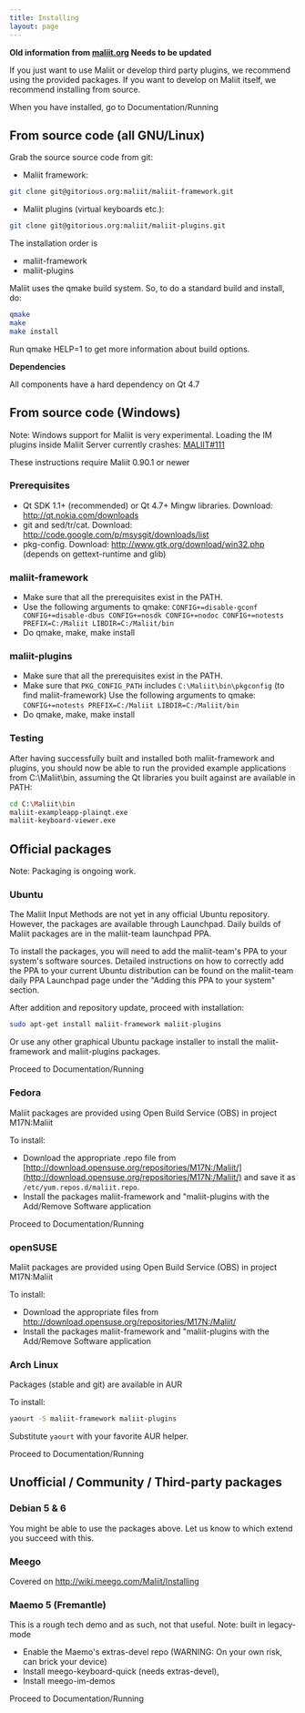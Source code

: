 ```yaml
---
title: Installing
layout: page
---
```


__Old information from [maliit.org](https://web.archive.org/web/20111031073411/http://wiki.maliit.org/Documentation/Installing) Needs to be updated__

If you just want to use Maliit or develop third party plugins, we recommend using the provided packages. If you want to develop on Maliit itself, we recommend installing from source.

When you have installed, go to Documentation/Running

## From source code (all GNU/Linux)

Grab the source source code from git:

* Maliit framework:
```bash
git clone git@gitorious.org:maliit/maliit-framework.git
```

* Maliit plugins (virtual keyboards etc.):
```bash
git clone git@gitorious.org:maliit/maliit-plugins.git
```

The installation order is
* maliit-framework
* maliit-plugins

Maliit uses the qmake build system. So, to do a standard build and install, do:

```bash
qmake
make
make install
```

Run qmake HELP=1 to get more information about build options.

__Dependencies__

All components have a hard dependency on Qt 4.7

## From source code (Windows)

Note: Windows support for Maliit is very experimental. Loading the IM plugins inside Maliit Server currently crashes: [MALIIT#111](https://github.com/maliit/keyboard/issues/111)

These instructions require Maliit 0.90.1 or newer

### Prerequisites

* Qt SDK 1.1+ (recommended) or Qt 4.7+ Mingw libraries. Download: http://qt.nokia.com/downloads
* git and sed/tr/cat. Download: http://code.google.com/p/msysgit/downloads/list
* pkg-config. Download: http://www.gtk.org/download/win32.php (depends on gettext-runtime and glib)

### maliit-framework
* Make sure that all the prerequisites exist in the PATH.
* Use the following arguments to qmake:
`CONFIG+=disable-gconf CONFIG+=disable-dbus CONFIG+=nosdk CONFIG+=nodoc CONFIG+=notests PREFIX=C:/Maliit LIBDIR=C:/Maliit/bin`
* Do qmake, make, make install

### maliit-plugins
* Make sure that all the prerequisites exist in the PATH.
* Make sure that `PKG_CONFIG_PATH` includes `C:\Maliit\bin\pkgconfig` (to find maliit-framework)
  Use the following arguments to qmake:
  `CONFIG+=notests PREFIX=C:/Maliit LIBDIR=C:/Maliit/bin`
* Do qmake, make, make install

### Testing

After having successfully built and installed both maliit-framework and plugins, you should now be able to run the provided example applications from C:\Maliit\bin, assuming the Qt libraries you built against are available in PATH:

```bash
cd C:\Maliit\bin
maliit-exampleapp-plainqt.exe
maliit-keyboard-viewer.exe
```

## Official packages

Note: Packaging is ongoing work.

### Ubuntu

The Maliit Input Methods are not yet in any official Ubuntu repository. However, the packages are available through Launchpad. Daily builds of Maliit packages are in the maliit-team launchpad PPA.

To install the packages, you will need to add the maliit-team's PPA to your system's software sources. Detailed instructions on how to correctly add the PPA to your current Ubuntu distribution can be found on the maliit-team daily PPA Launchpad page under the "Adding this PPA to your system" section.

After addition and repository update, proceed with installation:

```bash
sudo apt-get install maliit-framework maliit-plugins
```

Or use any other graphical Ubuntu package installer to install the maliit-framework and maliit-plugins packages.

Proceed to Documentation/Running

### Fedora

Maliit packages are provided using Open Build Service (OBS) in project M17N:Maliit

To install:

* Download the appropriate .repo file from 
  [http://download.opensuse.org/repositories/M17N:/Maliit/](http://download.opensuse.org/repositories/M17N:/Maliit/) 
  and save it as `/etc/yum.repos.d/maliit.repo`.
* Install the packages maliit-framework and "maliit-plugins with the Add/Remove Software application

Proceed to Documentation/Running

### openSUSE

Maliit packages are provided using Open Build Service (OBS) in project M17N:Maliit

To install:

* Download the appropriate files from http://download.opensuse.org/repositories/M17N:/Maliit/
* Install the packages maliit-framework and "maliit-plugins with the Add/Remove Software application

### Arch Linux
Packages (stable and git) are available in AUR

To install:

```bash
yaourt -S maliit-framework maliit-plugins
```

Substitute `yaourt` with your favorite AUR helper.

Proceed to Documentation/Running

## Unofficial / Community / Third-party packages

### Debian 5 & 6
You might be able to use the packages above. Let us know to which extend you succeed with this.

### Meego
Covered on http://wiki.meego.com/Maliit/Installing

### Maemo 5 (Fremantle)
This is a rough tech demo and as such, not that useful. Note: built in legacy-mode

* Enable the Maemo's extras-devel repo (WARNING: On your own risk, can brick your device)
* Install meego-keyboard-quick (needs extras-devel),
* Install meego-im-demos

Proceed to Documentation/Running
